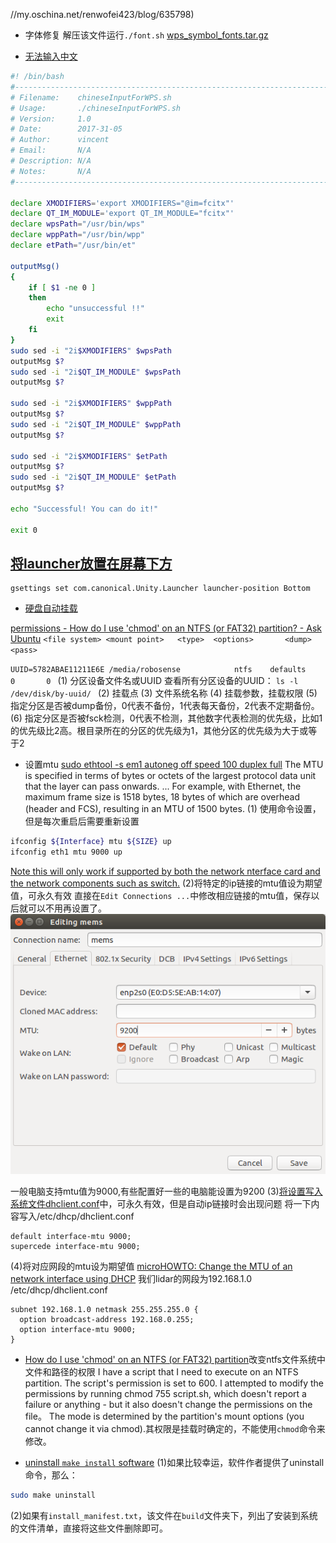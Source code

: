 //my.oschina.net/renwofei423/blog/635798)
+ 字体修复
  解压该文件运行`./font.sh`
  [wps_symbol_fonts.tar.gz](images/a783cdb9.gz)

+ [无法输入中文](https://blog.csdn.net/wf19930209/article/details/78481589)
```sh
#! /bin/bash
#------------------------------------------------------------------------------
# Filename:    chineseInputForWPS.sh
# Usage:       ./chineseInputForWPS.sh
# Version:     1.0
# Date:        2017-31-05
# Author:      vincent
# Email:       N/A
# Description: N/A
# Notes:       N/A
#-------------------------------------------------------------------------------

declare XMODIFIERS='export XMODIFIERS="@im=fcitx"'
declare QT_IM_MODULE='export QT_IM_MODULE="fcitx"'
declare wpsPath="/usr/bin/wps"
declare wppPath="/usr/bin/wpp"
declare etPath="/usr/bin/et"

outputMsg()
{
    if [ $1 -ne 0 ]
    then
        echo "unsuccessful !!"
        exit
    fi
}
sudo sed -i "2i$XMODIFIERS" $wpsPath
outputMsg $?
sudo sed -i "2i$QT_IM_MODULE" $wpsPath
outputMsg $?

sudo sed -i "2i$XMODIFIERS" $wppPath
outputMsg $?
sudo sed -i "2i$QT_IM_MODULE" $wppPath
outputMsg $?

sudo sed -i "2i$XMODIFIERS" $etPath
outputMsg $?
sudo sed -i "2i$QT_IM_MODULE" $etPath
outputMsg $?

echo "Successful! You can do it!"

exit 0

```

## [将launcher放置在屏幕下方](https://www.howtogeek.com/251616/how-to-move-the-unity-desktops-launcher-to-the-bottom-of-your-screen-on-ubuntu-16.04/)
```
gsettings set com.canonical.Unity.Launcher launcher-position Bottom
```

+ [硬盘自动挂载](https://www.jianshu.com/p/ec5579ef15a6)

[permissions - How do I use 'chmod' on an NTFS (or FAT32) partition? - Ask Ubuntu](https://askubuntu.com/questions/11840/how-do-i-use-chmod-on-an-ntfs-or-fat32-partition)
`<file system> <mount point>   <type>  <options>       <dump>  <pass>`

`UUID=5782ABAE11211E6E /media/robosense            ntfs    defaults              0       0
`
(1) 分区设备文件名或UUID
查看所有分区设备的UUID：
`ls -l /dev/disk/by-uuid/ `
(2) 挂载点
(3) 文件系统名称
(4) 挂载参数，挂载权限
(5) 指定分区是否被dump备份，0代表不备份，1代表每天备份，2代表不定期备份。
(6) 指定分区是否被fsck检测，0代表不检测，其他数字代表检测的优先级，比如1的优先级比2高。根目录所在的分区的优先级为1，其他分区的优先级为大于或等于2

+ 设置mtu
  [sudo ethtool -s em1 autoneg off speed 100 duplex full](https://www.garron.me/en/linux/ubuntu-network-speed-duplex-lan.html)
  The MTU is specified in terms of bytes or octets of the largest protocol data unit that the layer can pass onwards. ... For example, with Ethernet, the maximum frame size is 1518 bytes, 18 bytes of which are overhead (header and FCS), resulting in an MTU of 1500 bytes.
  (1) 使用命令设置，但是每次重启后需要重新设置
```sh
ifconfig ${Interface} mtu ${SIZE} up
ifconfig eth1 mtu 9000 up
```
[Note this will only work if supported by both the network nterface card and the network components such as switch.](https://www.cyberciti.biz/faq/centos-rhel-redhat-fedora-debian-linux-mtu-size/)
(2)将特定的ip链接的mtu值设为期望值，可永久有效
直接在`Edit Connections ...`中修改相应链接的mtu值，保存以后就可以不用再设置了。
![](images/533ccead.png)


一般电脑支持mtu值为9000,有些配置好一些的电脑能设置为9200
(3)[将设置写入系统文件dhclient.conf](https://stackoverflow.com/questions/26179699/how-to-change-mtu-setting-permanently)中，可永久有效，但是自动ip链接时会出现问题
将一下内容写入/etc/dhcp/dhclient.conf

```
default interface-mtu 9000;
supercede interface-mtu 9000;
```
(4)将对应网段的mtu设为期望值
[microHOWTO: Change the MTU of an network interface using DHCP](http://www.microhowto.info/howto/change_the_mtu_of_a_network_interface_using_dhcp.html)
我们lidar的网段为192.168.1.0
/etc/dhcp/dhclient.conf

```
subnet 192.168.1.0 netmask 255.255.255.0 {
  option broadcast-address 192.168.0.255;
  option interface-mtu 9000;
}
```

+ [How do I use 'chmod' on an NTFS (or FAT32) partition](https://askubuntu.com/questions/11840/how-do-i-use-chmod-on-an-ntfs-or-fat32-partition)改变ntfs文件系统中文件和路径的权限
  I have a script that I need to execute on an NTFS partition. The script's permission is set to 600.
  I attempted to modify the permissions by running chmod 755 script.sh, which doesn't report a failure or anything - but it also doesn't change the permissions on the file。
  The mode is determined by the partition's mount options (you cannot change it via chmod).其权限是挂载时确定的，不能使用`chmod`命令来修改。

+ [uninstall `make install` software](https://stackoverflow.com/questions/1439950/whats-the-opposite-of-make-install-i-e-how-do-you-uninstall-a-library-in-li)
  (1)如果比较幸运，软件作者提供了uninstall命令，那么：
```sh
sudo make uninstall
```
(2)如果有`install_manifest.txt`，该文件在`build`文件夹下，列出了安装到系统的文件清单，直接将这些文件删除即可。